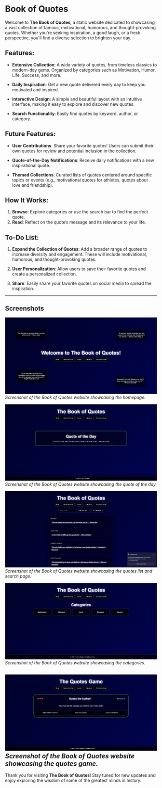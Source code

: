 # Book of Quotes

Welcome to **The Book of Quotes**, a static website dedicated to showcasing a vast collection of famous, motivational, humorous, and thought-provoking quotes. Whether you're seeking inspiration, a good laugh, or a fresh perspective, you'll find a diverse selection to brighten your day.

## Features:

- **Extensive Collection**: A wide variety of quotes, from timeless classics to modern-day gems. Organized by categories such as Motivation, Humor, Life, Success, and more.

- **Daily Inspiration**: Get a new quote delivered every day to keep you motivated and inspired.

- **Interactive Design**: A simple and beautiful layout with an intuitive interface, making it easy to explore and discover new quotes.

- **Search Functionality**: Easily find quotes by keyword, author, or category.

## Future Features:

- **User Contributions**: Share your favorite quotes! Users can submit their own quotes for review and potential inclusion in the collection.

- **Quote-of-the-Day Notifications**: Receive daily notifications with a new inspirational quote.

- **Themed Collections**: Curated lists of quotes centered around specific topics or events (e.g., motivational quotes for athletes, quotes about love and friendship).

## How It Works:

1. **Browse**: Explore categories or use the search bar to find the perfect quote.
2. **Read**: Reflect on the quote’s message and its relevance to your life.

## To-Do List:

1. **Expand the Collection of Quotes**: Add a broader range of quotes to increase diversity and engagement. These will include motivational, humorous, and thought-provoking quotes.

2. **User Personalization**: Allow users to save their favorite quotes and create a personalized collection.

3. **Share**: Easily share your favorite quotes on social media to spread the inspiration.

---

## Screenshots

![Home Screenshot](screenshots/home_screenshot.png)
*Screenshot of the Book of Quotes website showcasing the homepage.*

![Quote of the day Screenshot](screenshots/quote_of_the_day_screenshot.png)
*Screenshot of the Book of Quotes website showcasing the quote of the day.*

![Quoteslist Screenshot](screenshots/quoteslist_screenshot.png)
*Screenshot of the Book of Quotes website showcasing the quotes list and search page.*

![Categories Screenshot](screenshots/categories_screenshot.png)
*Screenshot of the Book of Quotes website showcasing the categories.*

![Quotes game_Screenshot](screenshots/quotes_game_screenshot.png)
*Screenshot of the Book of Quotes website showcasing the quotes game.*
---

Thank you for visiting **The Book of Quotes**! Stay tuned for new updates and enjoy exploring the wisdom of some of the greatest minds in history.
